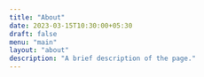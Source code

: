 ```yaml
---
title: "About"
date: 2023-03-15T10:30:00+05:30
draft: false
menu: "main"
layout: "about"
description: "A brief description of the page."
---
```

